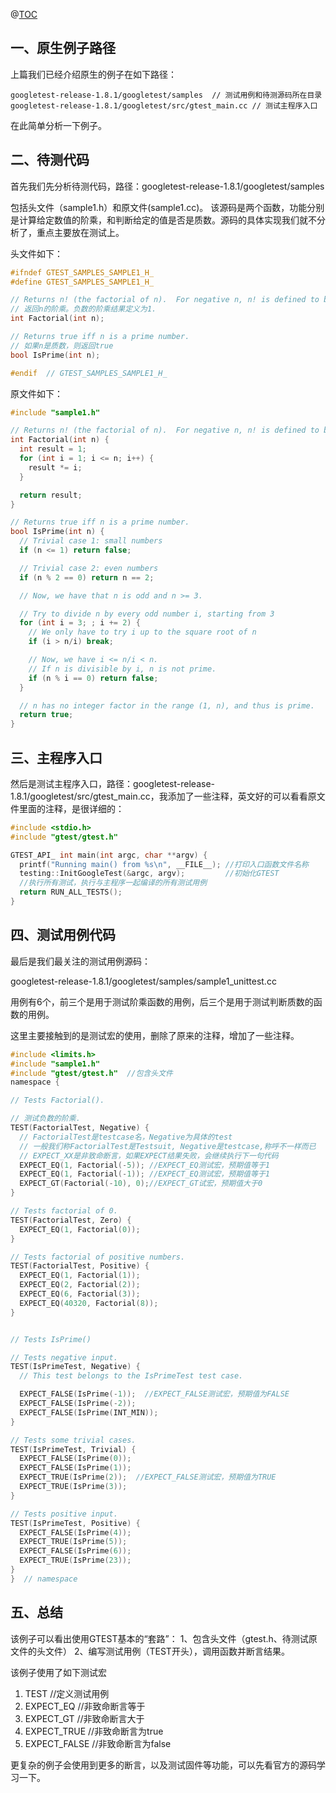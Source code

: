 
@[TOC](目录)
## 一、原生例子路径
上篇我们已经介绍原生的例子在如下路径：

    googletest-release-1.8.1/googletest/samples  // 测试用例和待测源码所在目录
    googletest-release-1.8.1/googletest/src/gtest_main.cc // 测试主程序入口

在此简单分析一下例子。

## 二、待测代码
首先我们先分析待测代码，路径：googletest-release-1.8.1/googletest/samples

包括头文件（sample1.h）和原文件(sample1.cc)。
该源码是两个函数，功能分别是计算给定数值的阶乘，和判断给定的值是否是质数。源码的具体实现我们就不分析了，重点主要放在测试上。

头文件如下：
```c
#ifndef GTEST_SAMPLES_SAMPLE1_H_
#define GTEST_SAMPLES_SAMPLE1_H_

// Returns n! (the factorial of n).  For negative n, n! is defined to be 1.
// 返回n的阶乘。负数的阶乘结果定义为1.
int Factorial(int n);

// Returns true iff n is a prime number.
// 如果n是质数，则返回true
bool IsPrime(int n);

#endif  // GTEST_SAMPLES_SAMPLE1_H_
```

原文件如下：
```c
#include "sample1.h"

// Returns n! (the factorial of n).  For negative n, n! is defined to be 1.
int Factorial(int n) {
  int result = 1;
  for (int i = 1; i <= n; i++) {
    result *= i;
  }

  return result;
}

// Returns true iff n is a prime number.
bool IsPrime(int n) {
  // Trivial case 1: small numbers
  if (n <= 1) return false;

  // Trivial case 2: even numbers
  if (n % 2 == 0) return n == 2;

  // Now, we have that n is odd and n >= 3.

  // Try to divide n by every odd number i, starting from 3
  for (int i = 3; ; i += 2) {
    // We only have to try i up to the square root of n
    if (i > n/i) break;

    // Now, we have i <= n/i < n.
    // If n is divisible by i, n is not prime.
    if (n % i == 0) return false;
  }

  // n has no integer factor in the range (1, n), and thus is prime.
  return true;
}
```


## 三、主程序入口

然后是测试主程序入口，路径：googletest-release-1.8.1/googletest/src/gtest_main.cc，我添加了一些注释，英文好的可以看看原文件里面的注释，是很详细的：

```c
#include <stdio.h>
#include "gtest/gtest.h"

GTEST_API_ int main(int argc, char **argv) {
  printf("Running main() from %s\n", __FILE__); //打印入口函数文件名称
  testing::InitGoogleTest(&argc, argv);			//初始化GTEST
  //执行所有测试，执行与主程序一起编译的所有测试用例
  return RUN_ALL_TESTS();						
}
```

## 四、测试用例代码

最后是我们最关注的测试用例源码：

googletest-release-1.8.1/googletest/samples/sample1_unittest.cc

用例有6个，前三个是用于测试阶乘函数的用例，后三个是用于测试判断质数的函数的用例。

这里主要接触到的是测试宏的使用，删除了原来的注释，增加了一些注释。

```c
#include <limits.h>
#include "sample1.h"
#include "gtest/gtest.h"  //包含头文件
namespace {

// Tests Factorial().

// 测试负数的阶乘.
TEST(FactorialTest, Negative) {
  // FactorialTest是testcase名，Negative为具体的test
  // 一般我们称FactorialTest是Testsuit, Negative是testcase,称呼不一样而已
  // EXPECT_XX是非致命断言，如果EXPECT结果失败，会继续执行下一句代码
  EXPECT_EQ(1, Factorial(-5)); //EXPECT_EQ测试宏，预期值等于1
  EXPECT_EQ(1, Factorial(-1)); //EXPECT_EQ测试宏，预期值等于1
  EXPECT_GT(Factorial(-10), 0);//EXPECT_GT试宏，预期值大于0
}

// Tests factorial of 0.
TEST(FactorialTest, Zero) {
  EXPECT_EQ(1, Factorial(0));
}

// Tests factorial of positive numbers.
TEST(FactorialTest, Positive) {
  EXPECT_EQ(1, Factorial(1));
  EXPECT_EQ(2, Factorial(2));
  EXPECT_EQ(6, Factorial(3));
  EXPECT_EQ(40320, Factorial(8));
}


// Tests IsPrime()

// Tests negative input.
TEST(IsPrimeTest, Negative) {
  // This test belongs to the IsPrimeTest test case.

  EXPECT_FALSE(IsPrime(-1));  //EXPECT_FALSE测试宏，预期值为FALSE
  EXPECT_FALSE(IsPrime(-2));
  EXPECT_FALSE(IsPrime(INT_MIN));
}

// Tests some trivial cases.
TEST(IsPrimeTest, Trivial) {
  EXPECT_FALSE(IsPrime(0));
  EXPECT_FALSE(IsPrime(1));
  EXPECT_TRUE(IsPrime(2));  //EXPECT_FALSE测试宏，预期值为TRUE
  EXPECT_TRUE(IsPrime(3));
}

// Tests positive input.
TEST(IsPrimeTest, Positive) {
  EXPECT_FALSE(IsPrime(4));
  EXPECT_TRUE(IsPrime(5));
  EXPECT_FALSE(IsPrime(6));
  EXPECT_TRUE(IsPrime(23));
}
}  // namespace
```

## 五、总结
该例子可以看出使用GTEST基本的“套路”：
1、包含头文件（gtest.h、待测试原文件的头文件）
2、编写测试用例（TEST开头），调用函数并断言结果。


该例子使用了如下测试宏
1. TEST         //定义测试用例
2. EXPECT_EQ    //非致命断言等于
3. EXPECT_GT    //非致命断言大于
4. EXPECT_TRUE  //非致命断言为true
5. EXPECT_FALSE //非致命断言为false

更复杂的例子会使用到更多的断言，以及测试固件等功能，可以先看官方的源码学习一下。
